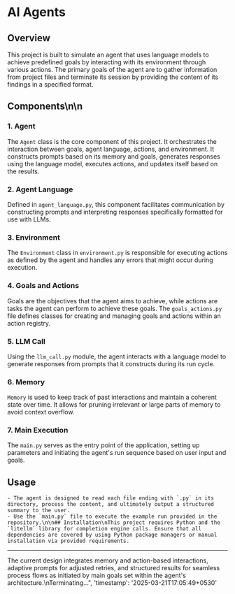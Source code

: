 # AI Agents

## Overview
This project is built to simulate an agent that uses language models to achieve predefined goals by interacting with its environment through various actions. The primary goals of the agent are to gather information from project files and terminate its session by providing the content of its findings in a specified format.

## Components\n\n

### 1. Agent 
The `Agent` class is the core component of this project. It orchestrates the interaction between goals, agent language, actions, and environment. It constructs prompts based on its memory and goals, generates responses using the language model, executes actions, and updates itself based on the results.

### 2. Agent Language
Defined in `agent_language.py`, this component facilitates communication by constructing prompts and interpreting responses specifically formatted for use with LLMs.

### 3. Environment
The `Environment` class in `environment.py` is responsible for executing actions as defined by the agent and handles any errors that might occur during execution.

### 4. Goals and Actions
Goals are the objectives that the agent aims to achieve, while actions are tasks the agent can perform to achieve these goals. The `goals_actions.py` file defines classes for creating and managing goals and actions within an action registry.

### 5. LLM Call
Using the `llm_call.py` module, the agent interacts with a language model to generate responses from prompts that it constructs during its run cycle.

### 6. Memory
`Memory` is used to keep track of past interactions and maintain a coherent state over time. It allows for pruning irrelevant or large parts of memory to avoid context overflow.

### 7. Main Execution
The `main.py` serves as the entry point of the application, setting up parameters and initiating the agent's run sequence based on user input and goals.

## Usage
    - The agent is designed to read each file ending with `.py` in its directory, process the content, and ultimately output a structured summary to the user.
    - Use the `main.py` file to execute the example run provided in the repository.\n\n## Installation\nThis project requires Python and the `litellm` library for completion engine calls. Ensure that all dependencies are covered by using Python package managers or manual installation via provided requirements.
---
The current design integrates memory and action-based interactions, adaptive prompts for adjusted retries, and structured results for seamless process flows as initiated by main goals set within the agent's architecture.\nTerminating...", 'timestamp': '2025-03-21T17:05:49+0530'
